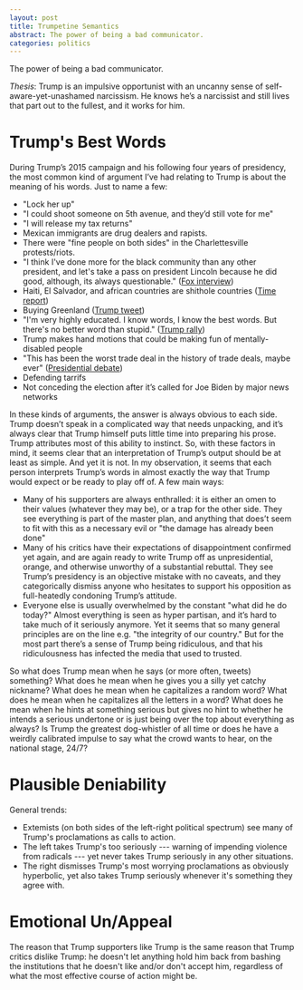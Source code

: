 ```yaml
---
layout: post
title: Trumpetine Semantics
abstract: The power of being a bad communicator.
categories: politics
---
```


The power of being a bad communicator.

_Thesis_: Trump is an impulsive opportunist with an uncanny sense of self-aware-yet-unashamed narcissism. He knows he’s a narcissist and still lives that part out to the fullest, and it works for him.


# Trump's Best Words

During Trump’s 2015 campaign and his following four years of presidency, the most common kind of argument I’ve had relating to Trump is about the meaning of his words. Just to name a few:

- "Lock her up"
- "I could shoot someone on 5th avenue, and they’d still vote for me"
- "I will release my tax returns"
- Mexican immigrants are drug dealers and rapists.
- There were "fine people on both sides" in the Charlettesville protests/riots.
- "I think I've done more for the black community than any other president, and let's take a pass on president Lincoln because he did good, although, its always questionable." ([Fox interview][more-for-black-comm])
- Haiti, El Salvador, and african countries are shithole countries ([Time report][shithole-countries])
- Buying Greenland ([Trump tweet][greenland-tower])
- "I'm very highly educated. I know words, I know the best words. But there's no better word than stupid." ([Trump rally][best-words])
- Trump makes hand motions that could be making fun of mentally-disabled people
- "This has been the worst trade deal in the history of trade deals, maybe ever" ([Presidential debate][worst-trade-deal])
- Defending tarrifs
- Not conceding the election after it’s called for Joe Biden by major news networks

In these kinds of arguments, the answer is always obvious to each side. Trump doesn’t speak in a complicated way that needs unpacking, and it’s always clear that Trump himself puts little time into preparing his prose. Trump attributes most of this ability to instinct. So, with these factors in mind, it seems clear that an interpretation of Trump’s output should be at least as simple. And yet it is not. In my observation, it seems that each person interprets Trump’s words in almost exactly the way that Trump would expect or be ready to play off of. A few main ways:

- Many of his supporters are always enthralled: it is either an omen to their values (whatever they may be), or a trap for the other side. They see everything is part of the master plan, and anything that does’t seem to fit with this as a necessary evil or "the damage has already been done"
- Many of his critics have their expectations of disappointment confirmed yet again, and are again ready to write Trump off as unpresidential, orange, and otherwise unworthy of a substantial rebuttal. They see Trump’s presidency is an objective mistake with no caveats, and they categorically dismiss anyone who hesitates to support his opposition as full-heatedly condoning Trump’s attitude.
- Everyone else is usually overwhelmed by the constant "what did he do today?" Almost everything is seen as hyper partisan, and it’s hard to take much of it seriously anymore. Yet it seems that so many general principles are on the line e.g. "the integrity of our country." But for the most part there’s a sense of Trump being ridiculous, and that his ridiculousness has infected the media that used to trusted.

So what does Trump mean when he says (or more often, tweets) something? What does he mean when he gives you a silly yet catchy nickname? What does he mean when he capitalizes a random word? What does he mean when he capitalizes all the letters in a word? What does he mean when he hints at something serious but gives no hint to whether he intends a serious undertone or is just being over the top about everything as always? Is Trump the greatest dog-whistler of all time or does he have a weirdly calibrated impulse to say what the crowd wants to hear, on the national stage, 24/7?


# Plausible Deniability

General trends:
- Extemists (on both sides of the left-right political spectrum) see many of Trump's proclamations as calls to action.
- The left takes Trump's too seriously --- warning of impending violence from radicals --- yet never takes Trump seriously in any other situations.
- The right dismisses Trump's most worrying proclamations as obviously hyperbolic, yet also takes Trump seriously whenever it's something they agree with.

# Emotional Un/Appeal

The reason that Trump supporters like Trump is the same reason that Trump critics dislike Trump: he doesn't let anything hold him back from bashing the institutions that he doesn't like and/or don't accept him, regardless of what the most effective course of action might be.


<!--  -->
<!-- links -->
<!--  -->

[more-for-black-comm]: https://uk.news.yahoo.com/trump-think-ive-done-more-175302291.html?guccounter=1&guce_referrer=aHR0cHM6Ly9kdWNrZHVja2dvLmNvbS8&guce_referrer_sig=AQAAAAHt0BwO2Ky8J2jrUtMPQ2tDsL6GJ98hB-1QGhhwVU0XSl2MzeWg3sEYyErx68s_IVst8xRUk9gZj5-abJbpDVAX4QL2FEcw4MTXYQgIV9RsR3X8bDn-SI14pVAd-NmclqLdqUSN-rW3GnuiN6SiL5NHRxw0O9aVthJjLxr3HgzP
[shithole-countries]: https://time.com/5100058/donald-trump-shithole-countries/
[greenland-tower]: https://twitter.com/realDonaldTrump/status/1163603361423351808?ref_src=twsrc%5Etfw
[worst-trade-deal]: https://youtu.be/4fEb5niN8Kg
[best-words]: https://www.washingtonpost.com/video/national/trump-i-have-the-best-words/2017/04/05/53a9ae4a-19fd-11e7-8598-9a99da559f9e_video.html
